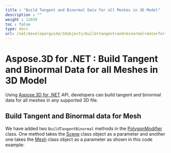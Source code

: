```yaml
---
title : "Build Tangent and Binormal Data for all Meshes in 3D Model" 
description : "" 
weight : 12039 
toc : false
type: docs
url: /net/developerguide/3dobjects/build+tangent+and+binormal+data+for+all+meshes+in+3d+model/
---
```


# Aspose.3D for .NET : Build Tangent and Binormal Data for all Meshes in 3D Model


Using [Aspose.3D for .NET](http://www.aspose.com/3d-component-suite.aspx) API, developers can build tangent and binormal data for all meshes in any supported 3D file.

## Build Tangent and Binormal data for Mesh

We have added two `BuildTangentBinormal` methods in the [PolygonModifier](http://www.aspose.com/api/net/3d/aspose.threed.entities/polygonmodifier) class. One method takes the [Scene](http://www.aspose.com/api/net/3d/aspose.threed/scene) class object as a parameter and another one takes the [Mesh](http://www.aspose.com/api/net/3d/aspose.threed.entities/mesh) class object as a parameter as shown in this code example:

